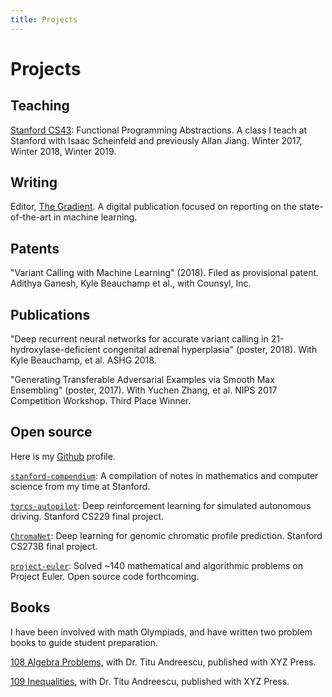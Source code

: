 ```yaml
---
title: Projects
---
```


# Projects

## Teaching

[Stanford CS43](https://stanford-lambda.gitlab.io/): Functional Programming Abstractions.  A class I teach at Stanford with Isaac Scheinfeld and previously Allan Jiang.  Winter 2017, Winter 2018, Winter 2019.

## Writing

Editor, [The Gradient](https://thegradient.pub/).  A digital publication focused on reporting on the state-of-the-art in machine learning.

## Patents

"Variant Calling with Machine Learning" (2018).  Filed as provisional patent. Adithya Ganesh, Kyle Beauchamp et al., with Counsyl, Inc.


## Publications

"Deep recurrent neural networks for accurate variant calling in 21-hydroxylase-deficient congenital adrenal hyperplasia" (poster, 2018).   With Kyle Beauchamp, et al.  ASHG 2018.

"Generating Transferable Adversarial Examples via Smooth Max Ensembling" (poster, 2017).  With Yuchen Zhang, et al. NIPS 2017 Competition Workshop.  Third Place Winner.


## Open source

Here is my [Github](https://github.com/acganesh) profile.

[`stanford-compendium`](https://gitlab.com/acganesh/stanford-compendium): A compilation of notes in mathematics and computer science from my time at Stanford.

[`torcs-autopilot`](https://github.com/acganesh/torcs-autopilot): Deep reinforcement learning for simulated autonomous driving.  Stanford CS229 final project.

[`ChromaNet`](https://github.com/acganesh/ChromaNet): Deep learning for genomic chromatic profile prediction.  Stanford CS273B final project.

[`project-euler`](https://github.com/acganesh/project-euler): Solved ~140 mathematical and algorithmic problems on Project Euler.  Open source code forthcoming.

## Books

I have been involved with math Olympiads, and have written two problem books to guide student preparation.

[108 Algebra Problems](https://bookstore.ams.org/xyz-5/), with Dr. Titu Andreescu, published with XYZ Press.

[109 Inequalities](https://bookstore.ams.org/xyz-16/), with Dr. Titu Andreescu, published with XYZ Press.
